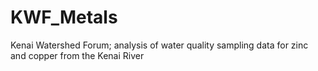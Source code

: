# KWF_Metals
Kenai Watershed Forum; analysis of water quality sampling data for zinc and copper from the Kenai River 
